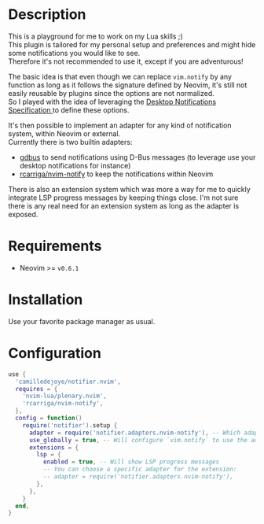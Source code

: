 # Description

This is a playground for me to work on my Lua skills ;)  
This plugin is tailored for my personal setup and preferences and might hide some notifications you would like to see.  
Therefore it's not recommended to use it, except if you are adventurous!

The basic idea is that even though we can replace `vim.notify` by any function as long as it follows the signature
defined by Neovim, it's still not easily reusable by plugins since the options are not normalized.  
So I played with the idea of leveraging the [Desktop Notifications Specification
](https://specifications.freedesktop.org/notification-spec/notification-spec-latest.html) to define these options.

It's then possible to implement an adapter for any kind of notification system, within Neovim or external.  
Currently there is two builtin adapters:
* [gdbus](https://www.freedesktop.org/software/gstreamer-sdk/data/docs/2012.5/gio/gdbus.html) to send notifications
  using D-Bus messages (to leverage use your desktop notifications for instance)
* [rcarriga/nvim-notify](https://github.com/rcarriga/nvim-notify) to keep the notifications within Neovim

There is also an extension system which was more a way for me to quickly integrate LSP progress messages by keeping
things close.
I'm not sure there is any real need for an extension system as long as the adapter is exposed.

# Requirements

* Neovim >= `v0.6.1`

# Installation

Use your favorite package manager as usual.

# Configuration

```lua
use {
  'camilledejoye/notifier.nvim',
  requires = {
    'nvim-lua/plenary.nvim',
    'rcarriga/nvim-notify',
  },
  config = function()
    require('notifier').setup {
      adapter = require('notifier.adapters.nvim-notify'), -- Which adapter to use
      use_globally = true, -- Will configure `vim.notify` to use the adapter
      extensions = {
        lsp = {
          enabled = true, -- Will show LSP progress messages
          -- You can choose a specific adapter for the extension:
          -- adapter = require('notifier.adapters.nvim-notify'),
        },
      },
    }
  end,
}
```

